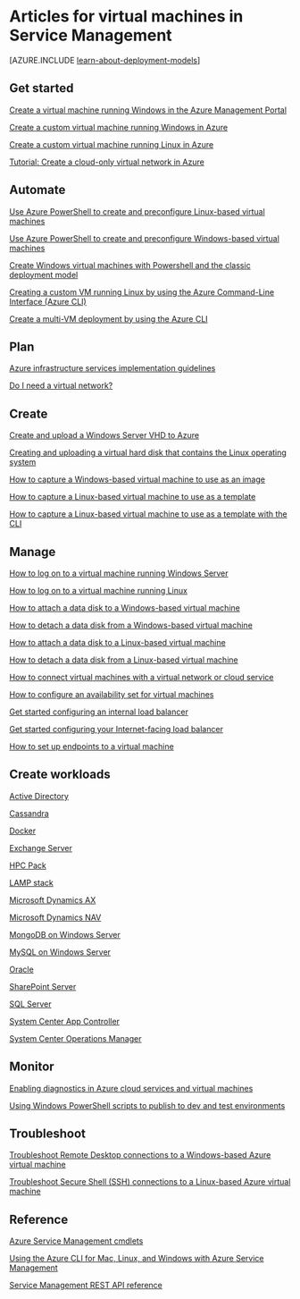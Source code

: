 <properties
	pageTitle="Articles for Virtual Machines in Service Management | Windows Azure"
	description="This article lists resources to help you create and manage virtual machines in Azure Service Management."
	services="virtual-machines"
	documentationCenter=""
	authors="dlepow"
	manager="timlt"
	editor=""
	tags="azure-service-management"/>

<tags
	ms.service="virtual-machines"
	ms.date="10/07/2015"
	wacn.date=""/>

# Articles for virtual machines in Service Management

[AZURE.INCLUDE [learn-about-deployment-models](../includes/learn-about-deployment-models-classic-include.md)] 


## Get started

[Create a virtual machine running Windows in the Azure Management Portal](/documentation/articles/virtual-machines-windows-tutorial-classic-portal)

[Create a custom virtual machine running Windows in Azure](/documentation/articles/virtual-machines-windows-create-custom)

[Create a custom virtual machine running Linux in Azure](/documentation/articles/virtual-machines-linux-create-custom)

[Tutorial: Create a cloud-only virtual network in Azure](/documentation/articles/create-virtual-network)

## Automate

[Use Azure PowerShell to create and preconfigure Linux-based virtual machines](/documentation/articles/virtual-machines-ps-create-preconfigure-linux-vms)

[Use Azure PowerShell to create and preconfigure Windows-based virtual machines](/documentation/articles/virtual-machines-ps-create-preconfigure-windows-vms)

[Create Windows virtual machines with Powershell and the classic deployment model](/documentation/articles/virtual-machines-ps-create-preconfigure-windows-vms)

[Creating a custom VM running Linux by using the Azure Command-Line Interface (Azure CLI)](/documentation/articles/virtual-machines-linux-create-custom)

[Create a multi-VM deployment by using the Azure CLI](/documentation/articles/virtual-machines-create-multi-vm-deployment-xplat-cli-install)

## Plan

[Azure infrastructure services implementation guidelines](/documentation/articles/virtual-machines-infrastructure-services-implementation-guidelines)

[Do I need a virtual network?](/documentation/articles/virtual-networks-overview)

## Create

[Create and upload a Windows Server VHD to Azure](/documentation/articles/virtual-machines-create-upload-vhd-windows-server)

[Creating and uploading a virtual hard disk that contains the Linux operating system](/documentation/articles/virtual-machines-linux-create-upload-vhd)

[How to capture a Windows-based virtual machine to use as an image](/documentation/articles/virtual-machines-capture-image-windows-server)


[How to capture a Linux-based virtual machine to use as a template](/documentation/articles/virtual-machines-linux-capture-image)

[How to capture a Linux-based virtual machine to use as a template with the CLI](/documentation/articles/virtual-machines-vm-capture-image-cli)


## Manage

[How to log on to a virtual machine running Windows Server](/documentation/articles/virtual-machines-log-on-windows-server)

[How to log on to a virtual machine running Linux](/documentation/articles/virtual-machines-linux-how-to-log-on)

[How to attach a data disk to a Windows-based virtual machine](/documentation/articles/storage-windows-attach-disk)

[How to detach a data disk from a Windows-based virtual machine](/documentation/articles/storage-windows-detach-disk)

[How to attach a data disk to a Linux-based virtual machine](/documentation/articles/virtual-machines-linux-how-to-attach-disk)

[How to detach a data disk from a Linux-based virtual machine](/documentation/articles/virtual-machines-linux-how-to-detach-disk)

[How to connect virtual machines with a virtual network or cloud service](/documentation/articles/cloud-services-connect-virtual-machine)

[How to configure an availability set for virtual machines](/documentation/articles/virtual-machines-how-to-configure-availability)

[Get started configuring an internal load balancer](/documentation/articles/load-balancer-internal-getstarted)

[Get started configuring your Internet-facing load balancer](/documentation/articles/load-balancer-internet-getstarted)

[How to set up endpoints to a virtual machine](/documentation/articles/virtual-machines-set-up-endpoints)

## Create workloads

[Active Directory](/documentation/articles/active-directory-new-forest-virtual-machine)

<!-- [BizTalk Server](https://msdn.microsoft.com/zh-cn/library/azure/jj248689) -->

[Cassandra](/documentation/articles/virtual-machines-linux-nodejs-running-cassandra)

[Docker](/documentation/articles/virtual-machines-docker-with-xplat-cli-install)

[Exchange Server](https://technet.microsoft.com/zh-cn/library/jj619301.aspx)

[HPC Pack](/documentation/articles/virtual-machines-hpcpack-cluster-options)

[LAMP stack](/documentation/articles/virtual-machines-linux-install-lamp-stack)

<!-- [Message Queuing (MSMQ)](https://msdn.microsoft.com/zh-cn/library/azure/dn529082.aspx) -->

[Microsoft Dynamics AX](https://technet.microsoft.com/zh-cn/library/dn741581.aspx)

[Microsoft Dynamics NAV](https://msdn.microsoft.com/zh-cn/library/azure/dn168977.aspx)

[MongoDB on Windows Server](/documentation/articles/virtual-machines-install-mongodb-windows-server)

[MySQL on Windows Server](/documentation/articles/virtual-machines-mysql-windows-server-2008r2)

[Oracle](/documentation/articles/virtual-machines-oracle-azure-virtual-machines)

<!-- [SAP](https://msdn.microsoft.com/zh-cn/library/azure/dn745892.aspx) -->

[SharePoint Server](/documentation/articles/virtual-machines-workload-intranet-sharepoint-farm)

[SQL Server](/documentation/articles/virtual-machines-sql-server-infrastructure-services)

[System Center App Controller](https://technet.microsoft.com/zh-cn/library/dn249764.aspx)

[System Center Operations Manager](https://technet.microsoft.com/zh-cn/library/dn249696.aspx#BKMK_Azure)

<!-- [Team Foundation Server](https://msdn.microsoft.com/zh-cn/library/azure/dn769056.aspx) -->

<!-- [Windows Server Essentials Experience](https://msdn.microsoft.com/zh-cn/library/azure/dn520827.aspx) -->

## Monitor

[Enabling diagnostics in Azure cloud services and virtual machines](/documentation/articles/cloud-services-dotnet-diagnostics)

<!-- [Debugging a cloud service or virtual machine in Visual Studio](https://msdn.microsoft.com/zh-cn/library/azure/ff683670.aspx) -->

[Using Windows PowerShell scripts to publish to dev and test environments](https://msdn.microsoft.com/zh-cn/library/azure/dn642480.aspx)

## Troubleshoot

[Troubleshoot Remote Desktop connections to a Windows-based Azure virtual machine](/documentation/articles/virtual-machines-troubleshoot-remote-desktop-connections)

[Troubleshoot Secure Shell (SSH) connections to a Linux-based Azure virtual machine](/documentation/articles/virtual-machines-troubleshoot-ssh-connections)

## Reference

[Azure Service Management cmdlets](https://msdn.microsoft.com/zh-cn/library/azure/dn708504.aspx)

[Using the Azure CLI for Mac, Linux, and Windows with Azure Service Management](/documentation/articles/virtual-machines-command-line-tools)

[Service Management REST API reference](https://msdn.microsoft.com/zh-cn/library/azure/ee460799.aspx)
